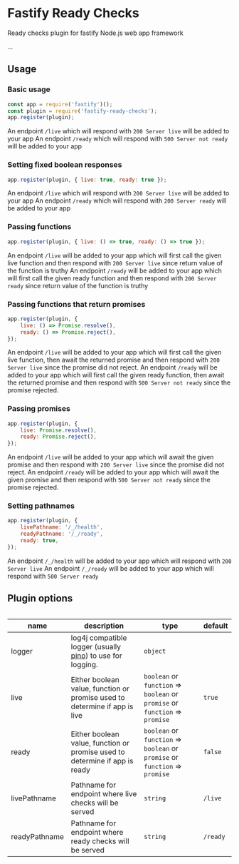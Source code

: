 # Fastify Ready Checks

Ready checks plugin for fastify Node.js web app framework

...

## Usage

### Basic usage

```js
const app = require('fastify')();
const plugin = require('fastify-ready-checks');
app.register(plugin);
```

An endpoint `/live` which will respond with `200 Server live` will be added to your app
An endpoint `/ready` which will respond with `500 Server not ready` will be added to your app

### Setting fixed boolean responses

```js
app.register(plugin, { live: true, ready: true });
```

An endpoint `/live` which will respond with `200 Server live` will be added to your app
An endpoint `/ready` which will respond with `200 Server ready` will be added to your app

### Passing functions

```js
app.register(plugin, { live: () => true, ready: () => true });
```

An endpoint `/live` will be added to your app which will first call the given live function and then respond with `200 Server live` since return value of the function is truthy
An endpoint `/ready` will be added to your app which will first call the given ready function and then respond with `200 Server ready` since return value of the function is truthy

### Passing functions that return promises

```js
app.register(plugin, {
    live: () => Promise.resolve(),
    ready: () => Promise.reject(),
});
```

An endpoint `/live` will be added to your app which will first call the given live function, then await the returned promise and then respond with `200 Server live` since the promise did not reject.
An endpoint `/ready` will be added to your app which will first call the given ready function, then await the returned promise and then respond with `500 Server not ready` since the promise rejected.

### Passing promises

```js
app.register(plugin, {
    live: Promise.resolve(),
    ready: Promise.reject(),
});
```

An endpoint `/live` will be added to your app which will await the given promise and then respond with `200 Server live` since the promise did not reject.
An endpoint `/ready` will be added to your app which will await the given promise and then respond with `500 Server not ready` since the promise rejected.

### Setting pathnames

```js
app.register(plugin, {
    livePathname: '/_/health',
    readyPathname: '/_/ready',
    ready: true,
});
```

An endpoint `/_/health` will be added to your app which will respond with `200 Server live`
An endpoint `/_/ready` will be added to your app which will respond with `500 Server ready`

## Plugin options

```js
```

| name          | description                                                                                      | type                                                                         | default  |
| ------------- | ------------------------------------------------------------------------------------------------ | ---------------------------------------------------------------------------- | -------- |
| logger        | log4j compatible logger (usually [pino](https://www.npmjs.com/package/pino)) to use for logging. | `object`                                                                     |          |
| live          | Either boolean value, function or promise used to determine if app is live                       | `boolean` or `function` => `boolean` or `promise` or `function` => `promise` | `true`   |
| ready         | Either boolean value, function or promise used to determine if app is ready                      | `boolean` or `function` => `boolean` or `promise` or `function` => `promise` | `false`  |
| livePathname  | Pathname for endpoint where live checks will be served                                           | `string`                                                                     | `/live`  |
| readyPathname | Pathname for endpoint where ready checks will be served                                          | `string`                                                                     | `/ready` |
